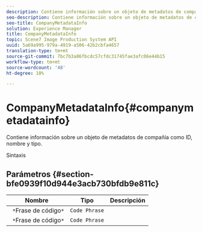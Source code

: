 ```yaml
---
description: Contiene información sobre un objeto de metadatos de compañía como ID, nombre y tipo.
seo-description: Contiene información sobre un objeto de metadatos de compañía como ID, nombre y tipo.
seo-title: CompanyMetadataInfo
solution: Experience Manager
title: CompanyMetadataInfo
topic: Scene7 Image Production System API
uuid: 5a69a995-979a-4919-a506-42b2cbfa4657
translation-type: tm+mt
source-git-commit: 7bc7b3a86fbcdc57cfdc31745fae3afc06e44b15
workflow-type: tm+mt
source-wordcount: '48'
ht-degree: 10%

---
```



# CompanyMetadataInfo{#companymetadatainfo}

Contiene información sobre un objeto de metadatos de compañía como ID, nombre y tipo.

Sintaxis

## Parámetros {#section-bfe0939f10d944e3acb730bfdb9e811c}

| Nombre | Tipo | Descripción |
|---|---|---|
| ` *`Frase de código`*` | `Code Phrase` |  |
| ` *`Frase de código`*` | `Code Phrase` |  |

